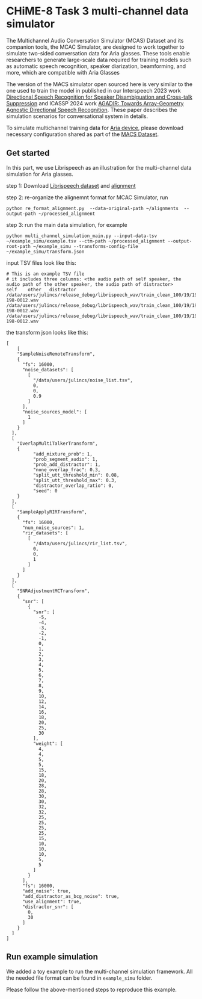# CHiME-8 Task 3 multi-channel data simulator
The Multichannel Audio Conversation Simulator (MCAS) Dataset and its companion tools, the MCAC Simulator, are designed to work together to simulate two-sided conversation data for Aria glasses. These tools enable researchers to generate large-scale data required for training models such as automatic speech recognition, speaker diarization, beamforming, and more, which are compatible with Aria Glasses

The version of the MACS simulator open sourced here is very similar to the one used to train the model in published in our Interspeech 2023 work [Directional Speech Recognition for Speaker Disambiguation and Cross-talk Suppression](https://www.isca-archive.org/interspeech_2023/lin23j_interspeech.html) and ICASSP 2024 work [AGADIR: Towards Array-Geometry Agnostic Directional Speech Recognition](https://arxiv.org/abs/2401.10411). These paper describes the simulation scenarios for conversational system in details. 

To simulate multichannel training data for [Aria device](https://www.projectaria.com/glasses/), please download necessary configuration shared as part of the [MACS Dataset](https://ai.meta.com/datasets/mcas-dataset).

## Get started 
In this part, we use Librispeech as an illustration for the multi-channel data simulation for Aria glasses.

step 1: Download [Librispeech dataset](https://www.openslr.org/12) and [alignment](https://github.com/CorentinJ/librispeech-alignments?tab=readme-ov-file)

step 2: re-organize the alignemnt format for MCAC Simulator, run

	python re_format_alignment.py  --data-original-path ~/alignments  --output-path ~/processed_alignment

step 3: run the main data simulation, for example

	python multi_channel_simulation_main.py --input-data-tsv ~/example_simu/example.tsv --ctm-path ~/processed_alignment --output-root-path ~/example_simu --transforms-config-file ~/example_simu/transform.json

input TSV files look like this:
```
# This is an example TSV file
# it includes three columns: <the audio path of self speaker, the audio path of the other speaker, the audio path of distractor>
self	other	distractor
/data/users/julincs/release_debug/librispeech_wav/train_clean_100/19/198/19-198-0012.wav	/data/users/julincs/release_debug/librispeech_wav/train_clean_100/19/198/19-198-0012.wav	/data/users/julincs/release_debug/librispeech_wav/train_clean_100/19/198/19-198-0012.wav
```

the transform json looks like this:
```
[
    [
    "SampleNoiseRemoteTransform",
    {
      "fs": 16000,
      "noise_datasets": [
        [
          "/data/users/julincs/noise_list.tsv",
          0,
          0,
          0.9
        ]
      ],
      "noise_sources_model": [
        1
      ]
    }
  ],
  [
    "OverlapMultiTalkerTransform",
    {
          "add_mixture_prob": 1,
          "prob_segment_audio": 1,
          "prob_add_distractor": 1,
          "none_overlap_frac": 0.3,
          "split_utt_threshold_min": 0.08,
          "split_utt_threshold_max": 0.3,
          "distractor_overlap_ratio": 0,
          "seed": 0
    }
  ],
  [
    "SampleApplyRIRTransform",
    {
      "fs": 16000,
      "num_noise_sources": 1,
      "rir_datasets": [
        [
          "/data/users/julincs/rir_list.tsv",
          0,
          0,
          1
        ]
      ]
    }
  ],
  [
    "SNRAdjustmentMCTransform",
    {
      "snr": [
        {
          "snr": [
            -5,
            -4,
            -3,
            -2,
            -1,
            0,
            1,
            2,
            3,
            4,
            5,
            6,
            7,
            8,
            9,
            10,
            12,
            14,
            16,
            18,
            20,
            25,
            30
          ],
          "weight": [
            4,
            4,
            5,
            5,
            15,
            18,
            20,
            28,
            28,
            30,
            30,
            32,
            32,
            25,
            25,
            25,
            25,
            15,
            10,
            10,
            10,
            5,
            5
          ]
        }
      ],
      "fs": 16000,
      "add_noise": true,
      "add_distractor_as_bcg_noise": true,
      "use_alignment": true,
      "distractor_snr": [
        0,
        30
      ]
    }
  ]
]

```

## Run example simulation

We added a toy example to run the multi-channel simulation framework. All the needed file format can be found in `example_simu` folder. 

Please follow the above-mentioned steps to reproduce this example.

